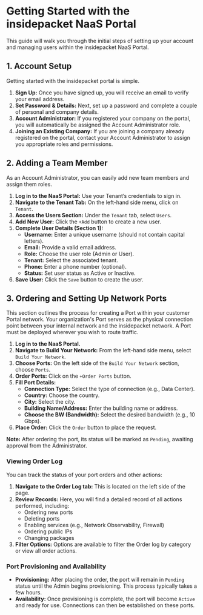 # Getting Started with the insidepacket NaaS Portal

This guide will walk you through the initial steps of setting up your account and managing users within the insidepacket NaaS Portal.

## 1. Account Setup

Getting started with the insidepacket portal is simple.

1.  **Sign Up:** Once you have signed up, you will receive an email to verify your email address.
2.  **Set Password & Details:** Next, set up a password and complete a couple of personal and company details.
3.  **Account Administrator:** If you registered your company on the portal, you will automatically be assigned the Account Administrator role.
4.  **Joining an Existing Company:** If you are joining a company already registered on the portal, contact your Account Administrator to assign you appropriate roles and permissions.

## 2. Adding a Team Member

As an Account Administrator, you can easily add new team members and assign them roles.

1.  **Log in to the NaaS Portal:** Use your Tenant’s credentials to sign in.
2.  **Navigate to the Tenant Tab:** On the left-hand side menu, click on `Tenant`.
3.  **Access the Users Section:** Under the `Tenant` tab, select `Users`.
4.  **Add New User:** Click the `+Add` button to create a new user.
5.  **Complete User Details (Section 1):**
    * **Username:** Enter a unique username (should not contain capital letters).
    * **Email:** Provide a valid email address.
    * **Role:** Choose the user role (Admin or User).
    * **Tenant:** Select the associated tenant.
    * **Phone:** Enter a phone number (optional).
    * **Status:** Set user status as Active or Inactive.
6.  **Save User:** Click the `Save` button to create the user.

## 3. Ordering and Setting Up Network Ports

This section outlines the process for creating a Port within your customer Portal network. Your organization's Port serves as the physical connection point between your internal network and the insidepacket network. A Port must be deployed wherever you wish to route traffic.

1.  **Log in to the NaaS Portal.**
2.  **Navigate to Build Your Network:** From the left-hand side menu, select `Build Your Network`.
3.  **Choose Ports:** On the left side of the `Build Your Network` section, choose `Ports`.
4.  **Order Ports:** Click on the `+Order Ports` button.
5.  **Fill Port Details:**
    * **Connection Type:** Select the type of connection (e.g., Data Center).
    * **Country:** Choose the country.
    * **City:** Select the city.
    * **Building Name/Address:** Enter the building name or address.
    * **Choose the BW (Bandwidth):** Select the desired bandwidth (e.g., 10 Gbps).
6.  **Place Order:** Click the `Order` button to place the request.

**Note:** After ordering the port, its status will be marked as `Pending`, awaiting approval from the Administrator.

### Viewing Order Log

You can track the status of your port orders and other actions:

1.  **Navigate to the Order Log tab:** This is located on the left side of the page.
2.  **Review Records:** Here, you will find a detailed record of all actions performed, including:
    * Ordering new ports
    * Deleting ports
    * Enabling services (e.g., Network Observability, Firewall)
    * Ordering public IPs
    * Changing packages
3.  **Filter Options:** Options are available to filter the Order log by category or view all order actions.

### Port Provisioning and Availability

* **Provisioning:** After placing the order, the port will remain in `Pending` status until the Admin begins provisioning. This process typically takes a few hours.
* **Availability:** Once provisioning is complete, the port will become `Active` and ready for use. Connections can then be established on these ports.
